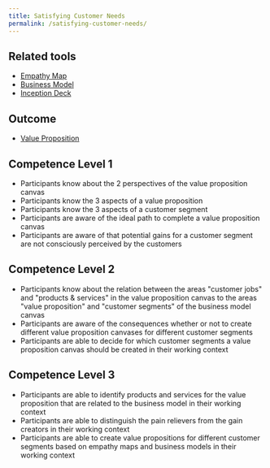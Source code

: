 ```yaml
---
title: Satisfying Customer Needs
permalink: /satisfying-customer-needs/
---
```


## Related tools

* [Empathy Map](https://manual.advancedproductowner.com/empathy-map/)
* [Business Model](https://manual.advancedproductowner.com/business-model/)
* [Inception Deck](https://manual.advancedproductowner.com/inception-deck/)

## Outcome

* [Value Proposition](https://manual.advancedproductowner.com/value-proposition/)

## Competence Level 1

* Participants know about the 2 perspectives of the value proposition canvas
* Participants know the 3 aspects of a value proposition
* Participants know the 3 aspects of a customer segment
* Participants are aware of the ideal path to complete a value proposition canvas
* Participants are aware of that potential gains for a customer segment are not consciously perceived by the customers 

## Competence Level 2

* Participants know about the relation between the areas "customer jobs" and "products & services" in the value proposition canvas to the areas "value proposition" and "customer segments" of the business model canvas
* Participants are aware of the consequences whether or not to create different value proposition canvases for different customer segments
* Participants are able to decide for which customer segments a value proposition canvas should be created in their working context

## Competence Level 3

* Participants are able to identify products and services for the value proposition that are related to the business model in their working context
* Participants are able to distinguish the pain relievers from the gain creators in their working context
* Participants are able to create value propositions for different customer segments based on empathy maps and business models in their working context
